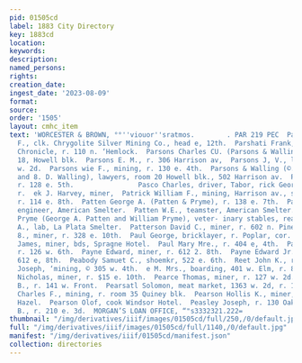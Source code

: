 ```yaml
---
pid: 01505cd
label: 1883 City Directory
key: 1883cd
location: 
keywords: 
description: 
named_persons: 
rights: 
creation_date: 
ingest_date: '2023-08-09'
format: 
source: 
order: '1505'
layout: cmhc_item
text: 'WORCESTER & BROWN, °°''viouor''sratmos.        . PAR 219 PEC  Parrish Samuel
  F., clk. Chrygolite Silver Mining Co., head e, 12th.  Parshati Frank, pressman,
  Chronicle, r. 110 n. ‘Hemlock.  Parsons Charles CU. (Parsons & Walling) r, room
  18, Howell blk.  Parsons E. M., r. 306 Harrison av,  Parsons J, V., lab. bds. 221
  w. 2d.  Parsons wie F., mining, r. 130 e. 4th.  Parsons & Walling (©. C. Parsons
  and 8. D. Walling), lawyers, room 20 Howell blk., 502 Harrison av.  Pierce & Co.,
  r. 128 e. 5th.                Pasco Charles, driver, Tabor, rick George F., lawyer,
  r.  ek J. Harvey, miner,  Patrick William F., mining, Harrison av., sw. cor. 5th,
  r. 114 e. 8th.  Patten George A. (Patten & Pryme), r. 138 e. 7th.  Patten William,
  engineer, American Smelter.  Patten W.E., teamster, American Smelter.  Patten &
  Pryme (George A. Patten and William Pryme), veter- inary stables, rear 113 e, 5th.  Patterson
  A., lab, La Plata Smelter.  Patterson David C., miner, r. 602 n. Pine.  Patton B.
  8., miner, r. 328 e. 10th.  Paul George, bricklayer, r. Poplar, cor. 18th.  Paul
  James, miner, bds, Spragne Hotel.  Paul Mary Mre., r. 404 e, 4th.  Paxton Mary Mrs.,
  r. 126 w. 6th.  Payne Edward, miner, r. 612 2. 8th.  Payne Edward Jr., miner, r.
  612 e, 8th.  Peabody Samuet C., shoemkr, 522 e. 6th.  Reet John K., r, 825 w. Chestnut.  e
  Joseph, ‘mining, © 305 w. 4th.  e M. Mrs., boarding, 401 w. Elm, r. 825 w. Chestnut.  rece
  Nicholas, miner, r. $15 e. 10th.  Pearce Thomas, miner, r. 127 w. 2d.  Pearch Thomas
  B., r. 141 w. Front.  Pearsatl Solomon, meat market, 1363 w. 2d, r. 129 w. 3d.  Pearson
  Charles F., mining, r. room 35 Quiney blk.  Pearson Hollis K., miner, vr. 706 nu.
  Hazel.  Pearson Olof, cook Windsor Hotel.  Peasley Joseph, r. 130 Oak.  Peck Hdward
  B., r. 210 e. 3d.  MORGAN’S LOAN OFFICE, “"s3332321.222=                              '
thumbnail: "/img/derivatives/iiif/images/01505cd/full/250,/0/default.jpg"
full: "/img/derivatives/iiif/images/01505cd/full/1140,/0/default.jpg"
manifest: "/img/derivatives/iiif/01505cd/manifest.json"
collection: directories
---
```

